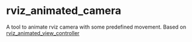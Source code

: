 # rviz_animated_camera

A tool to animate rviz camera with some predefined movement. Based on  [rviz_animated_view_controller](https://github.com/ros-visualization/rviz_animated_view_controller)